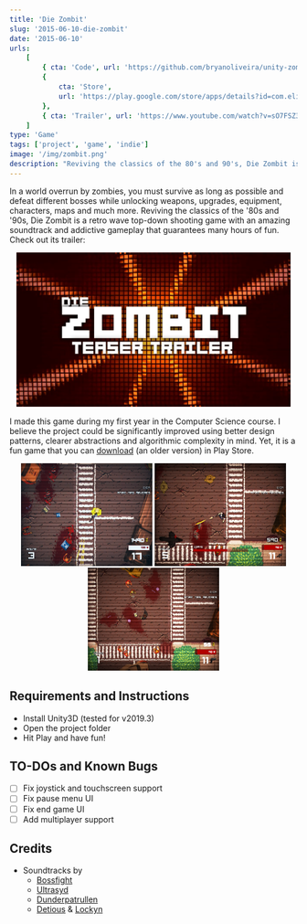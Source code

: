 ```yaml
---
title: 'Die Zombit'
slug: '2015-06-10-die-zombit'
date: '2015-06-10'
urls:
    [
        { cta: 'Code', url: 'https://github.com/bryanoliveira/unity-zombit' },
        {
            cta: 'Store',
            url: 'https://play.google.com/store/apps/details?id=com.elitgames.zombit',
        },
        { cta: 'Trailer', url: 'https://www.youtube.com/watch?v=sO7FSZ3TJns' },
    ]
type: 'Game'
tags: ['project', 'game', 'indie']
image: '/img/zombit.png'
description: "Reviving the classics of the 80's and 90's, Die Zombit is a retrowave top-down shooting game that has a striking soundtrack and an addictive gameplay which guarantee many hours of fun."
---
```


In a world overrun by zombies, you must survive as long as possible and defeat different bosses while unlocking weapons, upgrades, equipment, characters, maps and much more. Reviving the classics of the '80s and '90s, Die Zombit is a retro wave top-down shooting game with an amazing soundtrack and addictive gameplay that guarantees many hours of fun. Check out its trailer:

<div align="center">
<a href="https://www.youtube.com/watch?v=sO7FSZ3TJns" target="_blank">
    <img src="https://github.com/bryanoliveira/unity-zombit/raw/master/Images/zombit_miniature.jpg" width="480"/>
</a>
</div>

I made this game during my first year in the Computer Science course. I believe the project could be significantly improved using better design patterns, clearer abstractions and algorithmic complexity in mind. Yet, it is a fun game that you can [download](https://play.google.com/store/apps/details?id=com.elitgames.zombit) (an older version) in Play Store.

<div align="center">
<img src="https://github.com/bryanoliveira/unity-zombit/raw/master/Images/3.png" width="230" height="180"> <img src="https://github.com/bryanoliveira/unity-zombit/raw/master/Images/2.png" width="230" height="180"> <img src="https://github.com/bryanoliveira/unity-zombit/raw/master/Images/1.png" width="230" height="180">
</div>

## Requirements and Instructions

-   Install Unity3D (tested for v2019.3)
-   Open the project folder
-   Hit Play and have fun!

## TO-DOs and Known Bugs

-   [ ] Fix joystick and touchscreen support
-   [ ] Fix pause menu UI
-   [ ] Fix end game UI
-   [ ] Add multiplayer support

## Credits

-   Soundtracks by
    -   [Bossfight](https://soundcloud.com/bossfightswe)
    -   [Ultrasyd](https://soundcloud.com/ultrasyd)
    -   [Dunderpatrullen](https://soundcloud.com/dunderpatrullen)
    -   [Detious](https://soundcloud.com/detiouss) & [Lockyn](https://soundcloud.com/lockyn)
